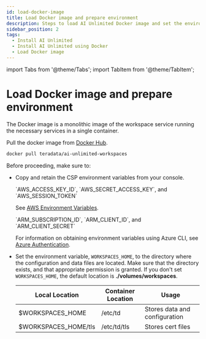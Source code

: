 ```yaml
---
id: load-docker-image
title: Load Docker image and prepare environment
description: Steps to load AI Unlimited Docker image and set the environment.
sidebar_position: 2
tags:
  - Install AI Unlimited
  - Install AI Unlimited using Docker
  - Load Docker image
---
```

import Tabs from '@theme/Tabs';
import TabItem from '@theme/TabItem';

# Load Docker image and prepare environment

The Docker image is a monolithic image of the workspace service running the necessary services in a single container.

Pull the docker image from [Docker Hub](https://hub.docker.com/r/teradata/ai-unlimited-workspaces). 
```bash title="Docker Pull Command"
docker pull teradata/ai-unlimited-workspaces
```
Before proceeding, make sure to:

- Copy and retain the CSP environment variables from your console. 

  <Tabs>
  <TabItem value="aws" label="AWS" default>
    `AWS_ACCESS_KEY_ID`, `AWS_SECRET_ACCESS_KEY`, and `AWS_SESSION_TOKEN`

    See [AWS Environment Variables](https://docs.aws.amazon.com/sdkref/latest/guide/environment-variables.html).

  </TabItem>
  <TabItem value="azure" label="Azure">
    `ARM_SUBSCRIPTION_ID`, `ARM_CLIENT_ID`, and `ARM_CLIENT_SECRET`

    For information on obtaining environment variables using Azure CLI, see [Azure Authentication](https://github.com/paulbouwer/terraform-azure-quickstarts-samples/blob/master/README.md#azure-authentication).
  </TabItem>
  </Tabs>

- Set the environment variable, `WORKSPACES_HOME`, to the directory where the configuration and data files are located. Make sure that the directory exists, and that appropriate permission is granted. If you don't set `WORKSPACES_HOME`, the default location is **./volumes/workspaces**.

  | Local Location | Container Location | Usage |
  |----------------|--------------------|-------|
  | $WORKSPACES_HOME | /etc/td | Stores data and configuration |
  | $WORKSPACES_HOME/tls | /etc/td/tls | Stores cert files |




